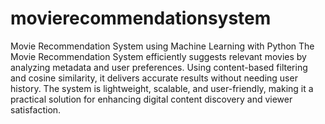 # movierecommendationsystem
Movie Recommendation System using Machine Learning with Python
The Movie Recommendation System efficiently suggests relevant movies by analyzing metadata and user preferences. Using content-based filtering and cosine similarity, it delivers accurate results without needing user history. The system is lightweight, scalable, and user-friendly, making it a practical solution for enhancing digital content discovery and viewer satisfaction.



